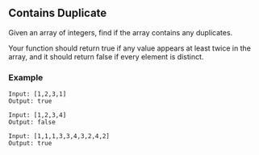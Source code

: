 ## Contains Duplicate

Given an array of integers, find if the array contains any duplicates.

Your function should return true if any value appears at least twice in the array, and
it should return false if every element is distinct.

### Example
```
Input: [1,2,3,1]
Output: true
```

```
Input: [1,2,3,4]
Output: false
```

```
Input: [1,1,1,3,3,4,3,2,4,2]
Output: true
```